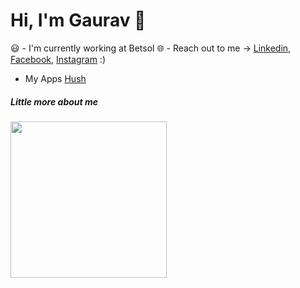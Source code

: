 # Hi, I'm Gaurav 👋

 :smiley: - I'm currently working at Betsol
 :globe_with_meridians: - Reach out to me -> [Linkedin], [Facebook], [Instagram] :)
  - My Apps [Hush]

##### Little more about me
<img src="./myimg.png" width="250">

   [Website]: <https://github.com/joemccann/dillinger>
   [Linkedin]: <https://www.linkedin.com/in/gaurav-madarkal-354b0b140/>
   [Facebook]: <https://www.facebook.com/gaurav.madarkal/t>
   [Instagram]: <https://www.instagram.com/gauravmadarkal//>
   [Hush]: <https://hushapps.in>
  
